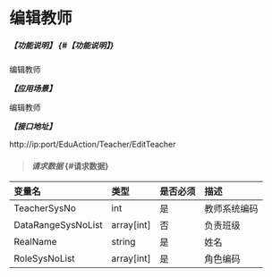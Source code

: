 # 编辑教师

##### _【功能说明】_ {#【功能说明】}

编辑教师

_**【应用场景】**_

编辑教师

_**【接口地址】**_

http://ip:port/EduAction/Teacher/EditTeacher

> #### _请求数据_ {#请求数据}

| 变量名 | 类型 | 是否必须 | 描述 |
| :--- | :--- | :--- | :--- |
| TeacherSysNo | int | 是 | 教师系统编码 |
| DataRangeSysNoList |array[int] | 否 | 负责班级 |
| RealName| string | 是 | 姓名|
| RoleSysNoList| array[int]| 是 | 角色编码 |





